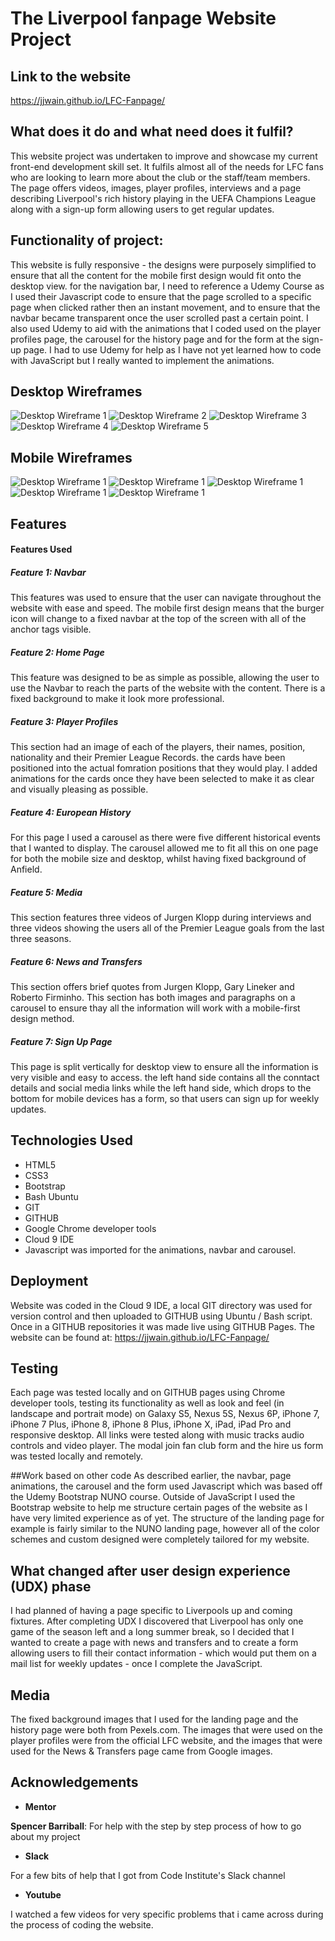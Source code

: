 # The Liverpool fanpage Website Project

## Link to the website
https://jjwain.github.io/LFC-Fanpage/

## What does it do and what need does it fulfil?

This website project was undertaken to improve and showcase my current front-end development skill set. It fulfils almost all of the needs for LFC fans who are looking to learn more about the club or the staff/team members. The page offers videos, images, player profiles, interviews and a page describing Liverpool's rich history playing in the UEFA Champions League along with a sign-up form allowing users to get regular updates.

## Functionality of project:

This website is fully responsive - the designs were purposely simplified to ensure that all the content for the mobile first design would fit onto the desktop view. for the navigation bar, I need to reference a Udemy Course as I used their Javascript code to ensure that the page scrolled to a specific page when clicked rather then an instant movement, and to ensure that the navbar became transparent once the user scrolled past a certain point. I also used Udemy to aid with the animations that I coded used on the player profiles page, the carousel for the history page and for the form at the sign- up page. I had to use Udemy for help as I have not yet learned how to code with JavaScript but I really wanted to implement the animations.

## Desktop Wireframes

![Desktop Wireframe 1](https://github.com/jjwain/LFC-Fanpage/blob/master/img/Wireframes/Desktop-Wireframe-1.jpg)
![Desktop Wireframe 2](https://github.com/jjwain/LFC-Fanpage/blob/master/img/Wireframes/Desktop-Wireframe-2.jpg)
![Desktop Wireframe 3](https://github.com/jjwain/LFC-Fanpage/blob/master/img/Wireframes/Desktop-Wireframe-3.jpg)
![Desktop Wireframe 4](https://github.com/jjwain/LFC-Fanpage/blob/master/img/Wireframes/Desktop-Wireframe-4.jpg)
![Desktop Wireframe 5](https://github.com/jjwain/LFC-Fanpage/blob/master/img/Wireframes/Desktop-Wireframe-5.jpg)


## Mobile Wireframes

![Desktop Wireframe 1](https://github.com/jjwain/LFC-Fanpage/blob/master/img/Wireframes/Mobile-Wireframe-1.jpg)
![Desktop Wireframe 1](https://github.com/jjwain/LFC-Fanpage/blob/master/img/Wireframes/Mobile-Wireframe-2.jpg)
![Desktop Wireframe 1](https://github.com/jjwain/LFC-Fanpage/blob/master/img/Wireframes/Mobile-Wireframe-3.jpg)
![Desktop Wireframe 1](https://github.com/jjwain/LFC-Fanpage/blob/master/img/Wireframes/Mobile-Wireframe-4.jpg)
![Desktop Wireframe 1](https://github.com/jjwain/LFC-Fanpage/blob/master/img/Wireframes/Mobile-Wireframe-5.jpg)


## Features 

#### Features Used

##### Feature 1: Navbar
This features was used to ensure that the user can navigate throughout the website with ease and speed. The mobile first design means that the burger icon will change to a fixed navbar at the top of the screen with all of the anchor tags visible.

##### Feature 2: Home Page
This feature was designed to be as simple as possible, allowing the user to use the Navbar to reach the parts of the website with the content. There is a fixed background to make it look more professional.

##### Feature 3: Player Profiles
This section had an image of each of the players, their names, position, nationality and their Premier League Records. the cards have been positioned into the actual fomration positions that they would play. I added animations for the cards once they have been selected to make it as clear and visually pleasing as possible.

##### Feature 4: European History
For this page I used a carousel as there were five different historical events that I wanted to display. The carousel allowed me to fit all this on one page for both the mobile size and desktop, whilst having fixed background of Anfield.

##### Feature 5: Media
This section features three videos of Jurgen Klopp during interviews and three videos showing the users all of the Premier League goals from the last three seasons.

##### Feature 6: News and Transfers
This section offers brief quotes from Jurgen Klopp, Gary Lineker and Roberto Firminho. This section has both images and paragraphs on a carousel to ensure thay all the information will work with a mobile-first design method.

##### Feature 7: Sign Up Page
This page is split vertically for desktop view to ensure all the information is very visible and easy to access. the left hand side contains all the conntact details and social media links while the left hand side, which drops to the bottom for mobile devices has a form, so that users can sign up for weekly updates.

## Technologies Used 
* HTML5 
* CSS3 
* Bootstrap 
* Bash Ubuntu 
* GIT 
* GITHUB 
* Google Chrome developer tools 
* Cloud 9 IDE 
* Javascript was imported for the animations, navbar and carousel.

## Deployment
Website was coded in the Cloud 9 IDE, a local GIT directory was used for version control and then uploaded to GITHUB using Ubuntu / Bash script. Once in a GITHUB repositories it was made live using GITHUB Pages. The website can be found at: https://jjwain.github.io/LFC-Fanpage/

## Testing 
Each page was tested locally and on GITHUB pages using Chrome developer tools, testing its functionality as well as look and feel (in landscape and portrait mode) on Galaxy S5, Nexus 5S, Nexus 6P, iPhone 7, iPhone 7 Plus, iPhone 8, iPhone 8 Plus, iPhone X, iPad, iPad Pro and responsive desktop. All links were tested along with music tracks audio controls and video player. The modal join fan club form and the hire us form was tested locally and remotely.

##Work based on other code 
As described earlier, the navbar, page animations, the carousel and the form used Javascript which was based off the Udemy Bootstrap NUNO course. Outside of JavaScript I used the Bootstrap website to help me structure certain pages of the website as I have very limited experience as of yet. The structure of the landing page for example is fairly similar to the NUNO landing page, however all of the color schemes and custom designed were completely tailored for my website.

## What changed after user design experience (UDX) phase
I had planned of having a page specific to Liverpools up and coming fixtures. After completing UDX I discovered that Liverpool has only one game of the season left and a long summer break, so I decided that I wanted to create a page with news and transfers and to create a form allowing users to fill their contact information - which would put them on a mail list for weekly updates - once I complete the JavaScript.

## Media 
The fixed background images that I used for the landing page and the history page were both from Pexels.com. The images that were used on the player profiles were from the official LFC website, and the images that were used for the News & Transfers page came from Google images.

## Acknowledgements

* **Mentor**

**Spencer Barriball**: For help with the step by step process of how to go about my project

* **Slack**

For a few bits of help that I got from Code Institute's Slack channel 

* **Youtube** 

I watched a few videos for very specific problems that i came across during the process of coding the website.